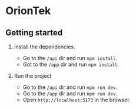 # OrionTek

## Getting started

1. install the dependencies. 
    - Go to the `/api` dir and run `npm install`.
    - Got to the `/app` dir and run `npm install`.

2. Run the project
   - Go to the `/api` dir and run `npm run dev`.
   - Go to the `/app` dir and run `npm run dev`.
   - Open `http://localhost:5173` in the browser.
